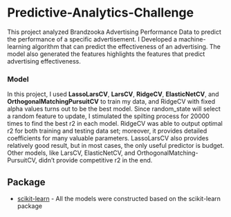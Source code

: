 # Predictive-Analytics-Challenge
This project analyzed Brandzooka Advertising Performance Data to predict the performance of a specific advertisement. I Developed a machine-learning algorithm that can predict the effectiveness of an advertising. The model also generated the features highlights the features that predict advertising effectiveness.

### Model

In this project, I used **LassoLarsCV**, **LarsCV**, **RidgeCV**, **ElasticNetCV**, and **OrthogonalMatchingPursuitCV** to train my data, and RidgeCV with fixed alpha values turns out to be the best model. Since random_state will select a random feature to update, I stimulated the spilting process for 20000 times to find the best r2 in each model. RidgeCV was able to output optimal r2 for both training and testing data set; moreover, it provides detailed coefficients for many valuable parameters. LassoLarsCV also provides relatively good result, but in most cases, the only useful predictor is budget. Other models, like LarsCV, ElasticNetCV, and OrthogonalMatching- PursuitCV, didn’t provide competitive r2 in the end.

## Package 

* [scikit-learn](https://scikit-learn.org/stable/) - All the models were constructed based on the scikit-learn package

